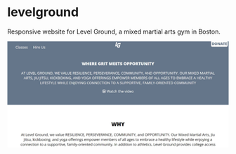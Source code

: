 # levelground

Responsive website for Level Ground, a mixed martial arts gym in Boston. 

<img src="level-ground.jpg">